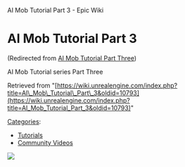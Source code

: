 AI Mob Tutorial Part 3 - Epic Wiki                     

AI Mob Tutorial Part 3
======================

(Redirected from [AI Mob Tutorial Part Three](/index.php?title=AI_Mob_Tutorial_Part_Three&redirect=no "AI Mob Tutorial Part Three"))

AI Mob Tutorial series Part Three

Retrieved from "[https://wiki.unrealengine.com/index.php?title=AI\_Mob\_Tutorial\_Part\_3&oldid=10793](https://wiki.unrealengine.com/index.php?title=AI_Mob_Tutorial_Part_3&oldid=10793)"

[Categories](/Special:Categories "Special:Categories"):

*   [Tutorials](/Category:Tutorials "Category:Tutorials")
*   [Community Videos](/Category:Community_Videos "Category:Community Videos")

  ![](https://tracking.unrealengine.com/track.png)
